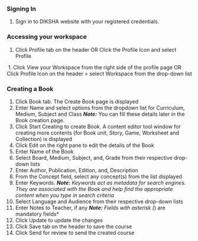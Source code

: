 ### Signing In
1. Sign in to DIKSHA website with your registered credentials.

### Accessing your workspace
1. Click Profile tab on the header 
		OR
   	Click the Profile Icon and select Profile
<Image>
1. Click View your Workspace from the right side of the profile page
		OR
 Click Profile Icon on the header > select Workspace from the drop-down list
<Image>

### Creating a Book
1. Click Book tab. The Create Book page is displayed
1. Enter Name and select options from the dropdown list for Curriculum, Medium, Subject and Class
		***Note:***
		You can fill these details later in the Book creation page.
1. Click Start Creating to create Book. A content editor tool window for creating more contents (for Book unit, Story, Game, Worksheet and Collection) is displayed
1. Click Edit on the right pane to edit the details of the Book
1. Enter Name of the Book
1. Select Board, Medium, Subject, and, Grade from their respective drop-down lists 
1. Enter Author, Publication, Edition, and, Description
1. From the Concept field, select any concept(s) from the list displayed
1. Enter Keywords. 
		***Note:***
		*Keywords act as metadata for search engines. They are associated with the Book and help find the appropriate content when you type in search criteria*
1. Select Language and Audience from their respective drop-down lists
1. Enter Notes to Teacher, if any
		***Note:***
      *Fields with asterisk (*) are mandatory fields*
1. Click Update to update the changes
1. Click Save tab on the header to save the course 
1. Click Send for review to send the created course
